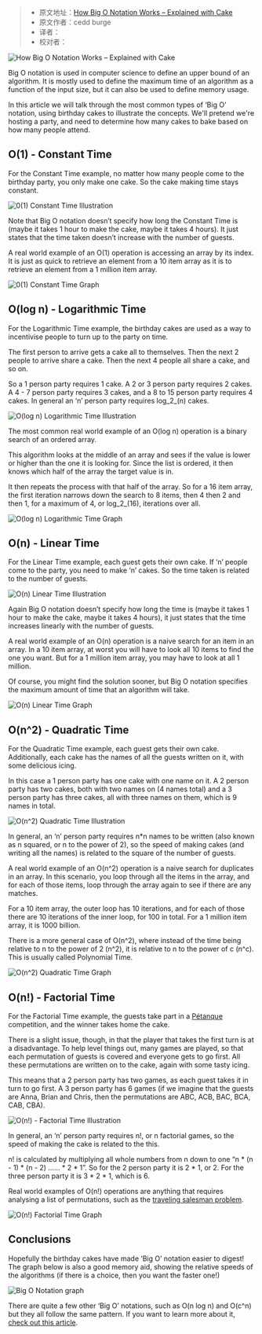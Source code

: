 > -   原文地址：[How Big O Notation Works – Explained with Cake](https://www.freecodecamp.org/news/big-o-notation/)
> -   原文作者：cedd burge
> -   译者：
> -   校对者：

![How Big O Notation Works – Explained with Cake](https://images.unsplash.com/photo-1464349095431-e9a21285b5f3?crop=entropy&cs=tinysrgb&fit=max&fm=jpg&ixid=MXwxMTc3M3wwfDF8c2VhcmNofDEyfHxjYWtlfGVufDB8fHw&ixlib=rb-1.2.1&q=80&w=2000)

Big O notation is used in computer science to define an upper bound of an algorithm. It is mostly used to define the maximum time of an algorithm as a function of the input size, but it can also be used to define memory usage.

In this article we will talk through the most common types of ‘Big O’ notation, using birthday cakes to illustrate the concepts. We'll pretend we're hosting a party, and need to determine how many cakes to bake based on how many people attend.

## O(1) - Constant Time

For the Constant Time example, no matter how many people come to the birthday party, you only make one cake. So the cake making time stays constant.

![0(1) Constant Time Illustration](https://www.freecodecamp.org/news/content/images/2020/12/o-1--constant-time.png)

Note that Big O notation doesn’t specify how long the Constant Time is (maybe it takes 1 hour to make the cake, maybe it takes 4 hours). It just states that the time taken doesn’t increase with the number of guests.

A real world example of an O(1) operation is accessing an array by its index. It is just as quick to retrieve an element from a 10 item array as it is to retrieve an element from a 1 million item array.

![0(1) Constant Time Graph](https://www.freecodecamp.org/news/content/images/2020/12/o-1--constant-time-grqph.png)

## O(log n) - Logarithmic Time

For the Logarithmic Time example, the birthday cakes are used as a way to incentivise people to turn up to the party on time.

The first person to arrive gets a cake all to themselves. Then the next 2 people to arrive share a cake. Then the next 4 people all share a cake, and so on.

So a 1 person party requires 1 cake. A 2 or 3 person party requires 2 cakes. A 4 - 7 person party requires 3 cakes, and a 8 to 15 person party requires 4 cakes. In general an ‘n’ person party requires log_2_(n) cakes.

![O(log n) Logarithmic Time Illustration](https://www.freecodecamp.org/news/content/images/2020/12/o-log-n--logarithmic-time.png)

The most common real world example of an O(log n) operation is a binary search of an ordered array.

This algorithm looks at the middle of an array and sees if the value is lower or higher than the one it is looking for. Since the list is ordered, it then knows which half of the array the target value is in.

It then repeats the process with that half of the array. So for a 16 item array, the first iteration narrows down the search to 8 items, then 4 then 2 and then 1, for a maximum of 4, or log_2_(16), iterations over all.

![O(log n) Logarithmic Time Graph](https://www.freecodecamp.org/news/content/images/2020/12/o-log-n--logarithmic-time-graph.png)

## O(n) - Linear Time

For the Linear Time example, each guest gets their own cake. If ‘n’ people come to the party, you need to make ‘n’ cakes. So the time taken is related to the number of guests.

![O(n) Linear Time Illustration](https://www.freecodecamp.org/news/content/images/2020/12/o-n--linear-time.png)

Again Big O notation doesn’t specify how long the time is (maybe it takes 1 hour to make the cake, maybe it takes 4 hours), it just states that the time increases linearly with the number of guests.

A real world example of an O(n) operation is a naive search for an item in an array. In a 10 item array, at worst you will have to look all 10 items to find the one you want. But for a 1 million item array, you may have to look at all 1 million.

Of course, you might find the solution sooner, but Big O notation specifies the maximum amount of time that an algorithm will take.

![O(n) Linear Time Graph](https://www.freecodecamp.org/news/content/images/2020/12/o-n--linear-time-graph.png)

## O(n^2) - Quadratic Time

For the Quadratic Time example, each guest gets their own cake. Additionally, each cake has the names of all the guests written on it, with some delicious icing.

In this case a 1 person party has one cake with one name on it. A 2 person party has two cakes, both with two names on (4 names total) and a 3 person party has three cakes, all with three names on them, which is 9 names in total.

![O(n^2) Quadratic Time Illustration](https://www.freecodecamp.org/news/content/images/2020/12/o-n-2--quadratic-time.png)

In general, an ‘n’ person party requires n\*n names to be written (also known as n squared, or n to the power of 2), so the speed of making cakes (and writing all the names) is related to the square of the number of guests.

A real world example of an O(n^2) operation is a naive search for duplicates in an array. In this scenario, you loop through all the items in the array, and for each of those items, loop through the array again to see if there are any matches.

For a 10 item array, the outer loop has 10 iterations, and for each of those there are 10 iterations of the inner loop, for 100 in total. For a 1 million item array, it is 1000 billion.

There is a more general case of O(n^2), where instead of the time being relative to n to the power of 2 (n^2), it is relative to n to the power of c (n^c). This is usually called Polynomial Time.

![O(n^2) Quadratic Time Graph](https://www.freecodecamp.org/news/content/images/2020/12/o-n-2--quadratic-time-graph.png)

## O(n!) - Factorial Time

For the Factorial Time example, the guests take part in a  [Pétanque][1]  competition, and the winner takes home the cake.

There is a slight issue, though, in that the player that takes the first turn is at a disadvantage. To help level things out, many games are played, so that each permutation of guests is covered and everyone gets to go first. All these permutations are written on to the cake, again with some tasty icing.

This means that a 2 person party has two games, as each guest takes it in turn to go first. A 3 person party has 6 games (if we imagine that the guests are Anna, Brian and Chris, then the permutations are ABC, ACB, BAC, BCA, CAB, CBA).

![O(n!) - Factorial Time Illustration](https://www.freecodecamp.org/news/content/images/2020/12/o-n---factorial-time.png)

In general, an ‘n’ person party requires n!, or n factorial games, so the speed of making the cake is related to the this.

n! is calculated by multiplying all whole numbers from n down to one “n \* (n - 1) \* (n - 2) …… \* 2 \* 1”. So for the 2 person party it is 2 \* 1, or 2. For the three person party it is 3 \* 2 \* 1, which is 6.

Real world examples of O(n!) operations are anything that requires analysing a list of permutations, such as the  [traveling salesman problem][2].

![O(n!) Factorial Time Graph](https://www.freecodecamp.org/news/content/images/2020/12/image-165.png)

## Conclusions

Hopefully the birthday cakes have made ‘Big O’ notation easier to digest! The graph below is also a good memory aid, showing the relative speeds of the algorithms (if there is a choice, then you want the faster one!)

![Big O Notation graph](https://www.freecodecamp.org/news/content/images/2020/12/image-166.png)

There are quite a few other ‘Big O’ notations, such as O(n log n) and O(c^n) but they all follow the same pattern. If you want to learn more about it,  [check out this article][3].

[1]: https://en.wikipedia.org/wiki/P%C3%A9tanque
[2]: https://en.wikipedia.org/wiki/Travelling_salesman_problem
[3]: https://www.freecodecamp.org/news/big-o-notation-why-it-matters-and-why-it-doesnt-1674cfa8a23c/
